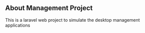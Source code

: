 ## About Management Project

This is a laravel web project to simulate the desktop management applications